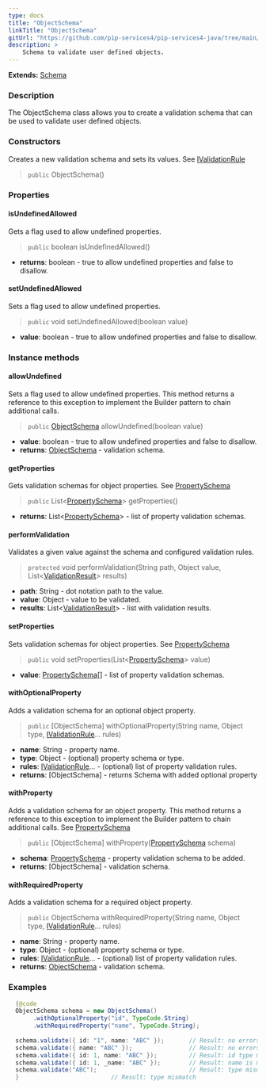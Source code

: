 ```yaml
---
type: docs
title: "ObjectSchema"
linkTitle: "ObjectSchema"
gitUrl: "https://github.com/pip-services4/pip-services4-java/tree/main/pip-services4-data-java"
description: >
    Schema to validate user defined objects.
---
```


**Extends:** [Schema](../schema)

### Description

The ObjectSchema class allows you to create a validation schema that can be used to validate user defined objects.

### Constructors
Creates a new validation schema and sets its values. 
See [IValidationRule](../ivalidation_rule)

> `public` ObjectSchema()


### Properties

#### isUndefinedAllowed
Gets a flag used to allow undefined properties.

> `public` boolean isUndefinedAllowed()

- **returns**: boolean - true to allow undefined properties and false to disallow.


#### setUndefinedAllowed
Sets a flag used to allow undefined properties.

> `public`  void setUndefinedAllowed(boolean value)

- **value**: boolean - true to allow undefined properties and false to disallow.

### Instance methods

#### allowUndefined
Sets a flag used to allow undefined properties.
This method returns a reference to this exception to implement the Builder pattern
to chain additional calls.

> `public` [ObjectSchema](../object_schema) allowUndefined(boolean value)

- **value**: boolean - true to allow undefined properties and false to disallow.
- **returns**: [ObjectSchema](../object_schema) - validation schema.


#### getProperties
Gets validation schemas for object properties.
See [PropertySchema](../property_schema)

> `public` List<[PropertySchema](../property_schema)> getProperties()

- **returns**: List<[PropertySchema](../property_schema)> - list of property validation schemas.


#### performValidation
Validates a given value against the schema and configured validation rules.

> `protected` void performValidation(String path, Object value, List<[ValidationResult](../validation_result)> results)

- **path**: String - dot notation path to the value.
- **value**: Object - value to be validated.
- **results**: List<[ValidationResult](../validation_result)> - list with validation results.


#### setProperties
Sets validation schemas for object properties.
See [PropertySchema](../property_schema)

> `public` void setProperties(List<[PropertySchema](../property_schema)> value)

- **value**: [PropertySchema](../property_schema)[] - list of property validation schemas.


#### withOptionalProperty
Adds a validation schema for an optional object property.

> `public` [ObjectSchema] withOptionalProperty(String name, Object type, [IValidationRule](../ivalidation_rule)... rules)

- **name**: String - property name.
- **type**: Object - (optional) property schema or type.
- **rules**: [IValidationRule](../ivalidation_rule)... - (optional) list of property validation rules.
- **returns**: [ObjectSchema] - returns Schema with added optional property


#### withProperty
Adds a validation schema for an object property.
This method returns a reference to this exception to implement the Builder pattern
to chain additional calls.
See [PropertySchema](../property_schema)

> `public` [ObjectSchema] withProperty([PropertySchema](../property_schema) schema)

- **schema**: [PropertySchema](../property_schema) - property validation schema to be added.
- **returns**: [ObjectSchema] - validation schema.


#### withRequiredProperty
Adds a validation schema for a required object property.

> `public` ObjectSchema withRequiredProperty(String name, Object type, [IValidationRule](../ivalidation_rule)... rules)

- **name**: String - property name.
- **type**: Object - (optional) property schema or type.
- **rules**: [IValidationRule](../ivalidation_rule)... - (optional) list of property validation rules.
- **returns**: [ObjectSchema]() - validation schema.

### Examples

```java
  {@code
  ObjectSchema schema = new ObjectSchema()
       .withOptionalProperty("id", TypeCode.String)
       .withRequiredProperty("name", TypeCode.String);
 
  schema.validate({ id: "1", name: "ABC" });       // Result: no errors
  schema.validate({ name: "ABC" });                // Result: no errors
  schema.validate({ id: 1, name: "ABC" });         // Result: id type mismatch
  schema.validate({ id: 1, _name: "ABC" });        // Result: name is missing, unexpected _name
  schema.validate("ABC");                          // Result: type mismatch
  }                          // Result: type mismatch

```
